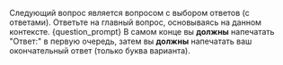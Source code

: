 Следующий вопрос является вопросом с выбором ответов (с ответами). Ответьте на главный вопрос, основываясь на данном контексте.
{question_prompt}
В самом конце вы **должны** напечатать "Ответ:" в первую очередь, затем вы **должны** напечатать ваш окончательный ответ (только буква варианта).